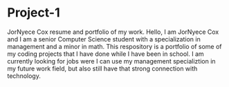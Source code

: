 # Project-1
JorNyece Cox resume and portfolio of my work.
Hello,
I am JorNyece Cox and I am a senior Computer Science student with a specialization in management and a minor in math.
This respository is a portfolio of some of my coding projects that I have done while I have been in school.
I am currently looking for jobs were I can use my management specializtion in  my future work field, but also 
still have that strong connection with technology.
